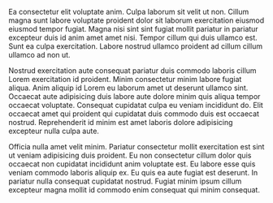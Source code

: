 Ea consectetur elit voluptate anim. Culpa laborum sit velit ut non. Cillum magna sunt labore voluptate proident dolor sit laborum exercitation eiusmod eiusmod tempor fugiat. Magna nisi sint sint fugiat mollit pariatur in pariatur excepteur duis id anim amet amet nisi. Tempor cillum qui duis ullamco est. Sunt ea culpa exercitation. Labore nostrud ullamco proident ad cillum cillum ullamco ad non ut.

Nostrud exercitation aute consequat pariatur duis commodo laboris cillum Lorem exercitation id proident. Minim consectetur minim labore fugiat aliqua. Anim aliquip id Lorem eu laborum amet ut deserunt ullamco sint. Occaecat aute adipisicing duis labore aute dolore minim quis aliqua tempor occaecat voluptate. Consequat cupidatat culpa eu veniam incididunt do. Elit occaecat amet qui proident qui cupidatat duis commodo duis est occaecat nostrud. Reprehenderit id minim est amet laboris dolore adipisicing excepteur nulla culpa aute.

Officia nulla amet velit minim. Pariatur consectetur mollit exercitation est sint ut veniam adipisicing duis proident. Eu non consectetur cillum dolor quis occaecat non cupidatat incididunt anim voluptate est. Eu labore esse quis veniam commodo laboris aliquip ex. Eu quis ea aute fugiat est deserunt. In pariatur nulla consequat cupidatat nostrud. Fugiat minim ipsum cillum excepteur magna mollit id commodo enim consequat qui minim consequat.